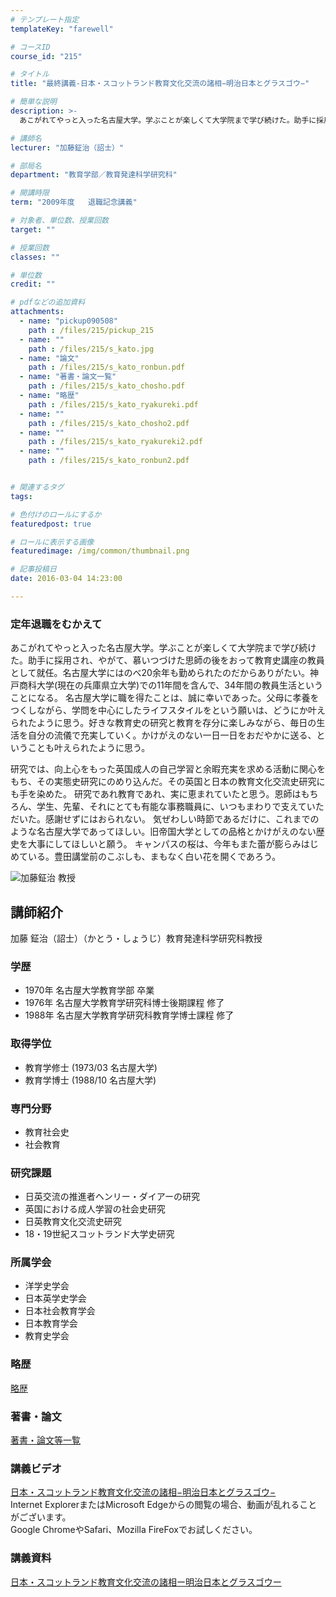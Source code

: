 ```yaml
---
# テンプレート指定
templateKey: "farewell"

# コースID
course_id: "215"

# タイトル
title: "最終講義-日本・スコットランド教育文化交流の諸相−明治日本とグラスゴウ−"

# 簡単な説明
description: >-
  あこがれてやっと入った名古屋大学。学ぶことが楽しくて大学院まで学び続けた。助手に採用され、やがて、慕いつづけた思師の後をおって教育史講座の教員として就任。名古屋大学にはのべ20余年も勤められたのだ...

# 講師名
lecturer: "加藤鉦治（詔士）"

# 部局名
department: "教育学部／教育発達科学研究科"

# 開講時限
term: "2009年度	退職記念講義"

# 対象者、単位数、授業回数
target: ""

# 授業回数
classes: ""

# 単位数
credit: ""

# pdfなどの追加資料
attachments: 
  - name: "pickup090508" 
    path : /files/215/pickup_215
  - name: "" 
    path : /files/215/s_kato.jpg
  - name: "論文" 
    path : /files/215/s_kato_ronbun.pdf
  - name: "著書・論文一覧" 
    path : /files/215/s_kato_chosho.pdf
  - name: "略歴" 
    path : /files/215/s_kato_ryakureki.pdf
  - name: "" 
    path : /files/215/s_kato_chosho2.pdf
  - name: "" 
    path : /files/215/s_kato_ryakureki2.pdf
  - name: "" 
    path : /files/215/s_kato_ronbun2.pdf


# 関連するタグ
tags:

# 色付けのロールにするか
featuredpost: true

# ロールに表示する画像
featuredimage: /img/common/thumbnail.png

# 記事投稿日
date: 2016-03-04 14:23:00

---
```

### 定年退職をむかえて 

あこがれてやっと入った名古屋大学。学ぶことが楽しくて大学院まで学び続けた。助手に採用され、やがて、慕いつづけた思師の後をおって教育史講座の教員として就任。名古屋大学にはのべ20余年も勤められたのだからありがたい。神戸商科大学(現在の兵庫県立大学)での11年間を含んで、34年間の教員生活ということになる。 名古屋大学に職を得たことは、誠に幸いであった。父母に孝養をつくしながら、学問を中心にしたライフスタイルをという願いは、どうにか叶えられたように思う。好きな教育史の研究と教育を存分に楽しみながら、毎日の生活を自分の流儀で充実していく。かけがえのない一日一日をおだやかに送る、ということも叶えられたように思う。

研究では、向上心をもった英国成人の自己学習と余暇充実を求める活動に関心をもち、その実態史研究にのめり込んだ。その英国と日本の教育文化交流史研究にも手を染めた。 研究であれ教育であれ、実に恵まれていたと思う。恩師はもちろん、学生、先輩、それにとても有能な事務職員に、いつもまわりで支えていただいた。感謝せずにはおられない。 気ぜわしい時節であるだけに、これまでのような名古屋大学であってほしい。旧帝国大学としての品格とかけがえのない歴史を大事にしてほしいと願う。 キャンパスの桜は、今年もまた蕾が膨らみはじめている。豊田講堂前のこぶしも、まもなく白い花を開くであろう。

![加藤鉦治 教授](/files/215/s_kato.jpg) 
## 講師紹介

加藤 鉦治（詔士）（かとう・しょうじ）教育発達科学研究科教授 

### 学歴

  * 1970年 名古屋大学教育学部 卒業
  * 1976年 名古屋大学教育学研究科博士後期課程 修了
  * 1988年 名古屋大学教育学研究科教育学博士課程 修了

### 取得学位

  * 教育学修士 (1973/03 名古屋大学)
  * 教育学博士 (1988/10 名古屋大学)

### 専門分野

  * 教育社会史
  * 社会教育

### 研究課題

  * 日英交流の推進者ヘンリー・ダイアーの研究
  * 英国における成人学習の社会史研究
  * 日英教育文化交流史研究
  * 18・19世紀スコットランド大学史研究

### 所属学会

  * 洋学史学会
  * 日本英学史学会
  * 日本社会教育学会
  * 日本教育学会
  * 教育史学会

### 略歴


[略歴](/files/215/s_kato_ryakureki2.pdf) 

### 著書・論文


[著書・論文等一覧](/files/215/s_kato_chosho2.pdf) 
### 講義ビデオ

[日本・スコットランド教育文化交流の諸相−明治日本とグラスゴウ−](http://nuvideo.media.nagoya-u.ac.jp/embed/0557ff4160709d99079cdc53b8ddfe850ef70963)  
Internet ExplorerまたはMicrosoft Edgeからの閲覧の場合、動画が乱れることがございます。  
Google ChromeやSafari、Mozilla FireFoxでお試しください。 

### 講義資料


[日本・スコットランド教育文化交流の諸相ー明治日本とグラスゴウー](/files/215/s_kato_ronbun2.pdf) 
